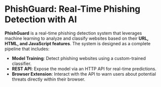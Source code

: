 # PhishGuard: Real-Time Phishing Detection with AI

**PhishGuard** is a real-time phishing detection system that leverages machine learning to analyze and classify websites based on their **URL, HTML, and JavaScript features**. The system is designed as a complete pipeline that includes:

- **Model Training**: Detect phishing websites using a custom-trained classifier.
- **REST API**: Expose the model via an HTTP API for real-time predictions.
- **Browser Extension**: Interact with the API to warn users about potential threats directly within their browser.
